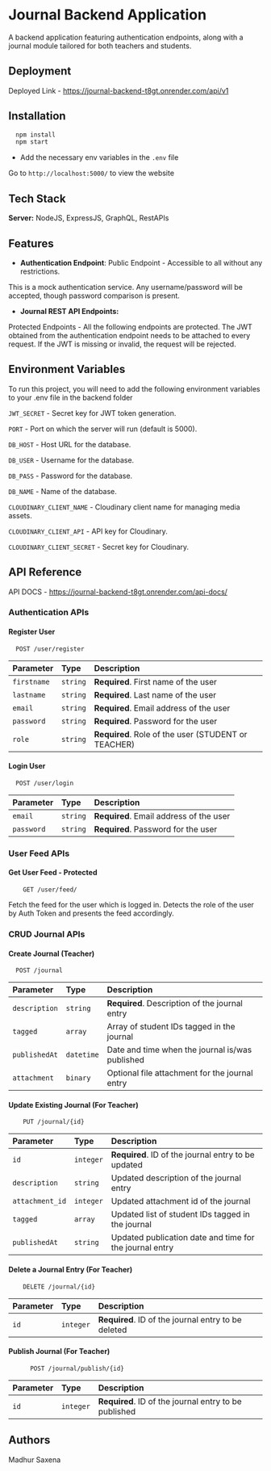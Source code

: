 # Journal Backend Application 

A backend application featuring authentication endpoints, along with a journal module tailored for both teachers and students.

## Deployment

Deployed Link - https://journal-backend-t8gt.onrender.com/api/v1

## Installation

```bash
  npm install
  npm start
```

- Add the necessary env variables in the `.env` file

Go to `http://localhost:5000/` to view the website

## Tech Stack

**Server:** NodeJS, ExpressJS, GraphQL, RestAPIs

## Features

- **Authentication Endpoint**: Public Endpoint - Accessible to all without any restrictions.

This is a mock authentication service.
Any username/password will be accepted, though password comparison is present.

- **Journal REST API Endpoints:**

Protected Endpoints - All the following endpoints are protected. The JWT obtained from the authentication endpoint needs to be attached to every request.
If the JWT is missing or invalid, the request will be rejected.

## Environment Variables

To run this project, you will need to add the following environment variables to your .env file in the backend folder

`JWT_SECRET` - Secret key for JWT token generation.

`PORT` - Port on which the server will run (default is 5000).

`DB_HOST` - Host URL for the database.

`DB_USER` - Username for the database.

`DB_PASS` - Password for the database.

`DB_NAME` - Name of the database.

`CLOUDINARY_CLIENT_NAME` - Cloudinary client name for managing media assets.

`CLOUDINARY_CLIENT_API` - API key for Cloudinary.

`CLOUDINARY_CLIENT_SECRET` - Secret key for Cloudinary.

## API Reference

API DOCS - https://journal-backend-t8gt.onrender.com/api-docs/

### Authentication APIs

#### Register User

```http
  POST /user/register
```

| Parameter   | Type     | Description                                         |
| :---------- | :------- | :-------------------------------------------------- |
| `firstname` | `string` | **Required**. First name of the user                |
| `lastname`  | `string` | **Required**. Last name of the user                 |
| `email`     | `string` | **Required**. Email address of the user             |
| `password`  | `string` | **Required**. Password for the user                 |
| `role`      | `string` | **Required**. Role of the user (STUDENT or TEACHER) |

#### Login User

```http
  POST /user/login
```

| Parameter  | Type     | Description                             |
| :--------- | :------- | :-------------------------------------- |
| `email`    | `string` | **Required**. Email address of the user |
| `password` | `string` | **Required**. Password for the user     |

### User Feed APIs

#### Get User Feed - Protected

```http
    GET /user/feed/
```

Fetch the feed for the user which is logged in. Detects the role of the user by Auth Token and presents the feed accordingly.

### CRUD Journal APIs

#### Create Journal (Teacher)

```http
  POST /journal
```

| Parameter     | Type       | Description                                     |
| :------------ | :--------- | :---------------------------------------------- |
| `description` | `string`   | **Required**. Description of the journal entry  |
| `tagged`      | `array`    | Array of student IDs tagged in the journal      |
| `publishedAt` | `datetime` | Date and time when the journal is/was published |
| `attachment`  | `binary`   | Optional file attachment for the journal entry  |

#### Update Existing Journal (For Teacher)

```http
    PUT /journal/{id}
```

| Parameter       | Type      | Description                                             |
| :-------------- | :-------- | :------------------------------------------------------ |
| `id`            | `integer` | **Required**. ID of the journal entry to be updated     |
| `description`   | `string`  | Updated description of the journal entry                |
| `attachment_id` | `integer` | Updated attachment id of the journal                    |
| `tagged`        | `array`   | Updated list of student IDs tagged in the journal       |
| `publishedAt`   | `string`  | Updated publication date and time for the journal entry |

#### Delete a Journal Entry (For Teacher)

```http
    DELETE /journal/{id}
```

| Parameter | Type      | Description                                         |
| :-------- | :-------- | :-------------------------------------------------- |
| `id`      | `integer` | **Required**. ID of the journal entry to be deleted |

#### Publish Journal (For Teacher)

```http
      POST /journal/publish/{id}
```

| Parameter | Type      | Description                                           |
| :-------- | :-------- | :---------------------------------------------------- |
| `id`      | `integer` | **Required**. ID of the journal entry to be published |

## Authors

Madhur Saxena
